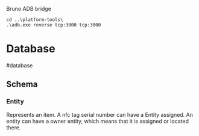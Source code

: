 
Bruno
ADB bridge 
```
cd ..\platform-tools\ 
.\adb.exe reverse tcp:3000 tcp:3000
```

# Database
#database

## Schema
### Entity
Represents an item. A nfc tag serial number can have a Entity assigned. 
An entity can have a owner entity, which means that it is assigned or located there.